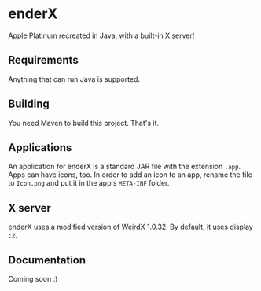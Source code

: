 # enderX
Apple Platinum recreated in Java, with a built-in X server!

## Requirements
Anything that can run Java is supported.

## Building
You need Maven to build this project. That's it.

## Applications
An application for enderX is a standard JAR file with the extension `.app`.
Apps can have icons, too.
In order to add an icon to an app, rename the file to `Icon.png` and put it in the app's `META-INF` folder.

## X server
enderX uses a modified version of [WeirdX](http://www.jcraft.com/weirdx/) 1.0.32.
By default, it uses display `:2`.

## Documentation
Coming soon :)
